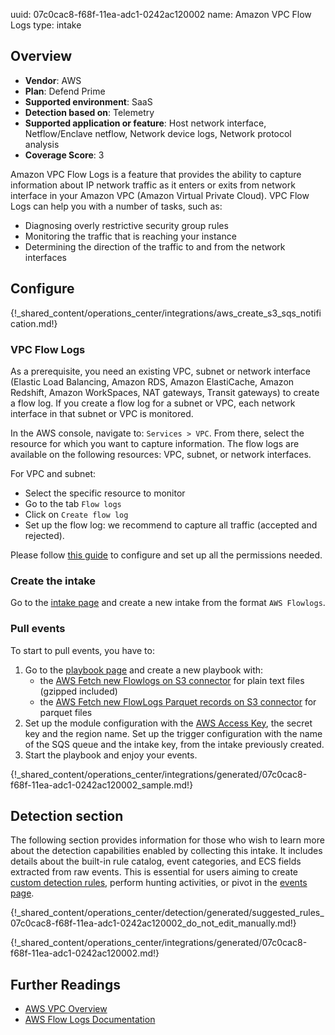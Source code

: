 uuid: 07c0cac8-f68f-11ea-adc1-0242ac120002
name: Amazon VPC Flow Logs
type: intake

## Overview

- **Vendor**: AWS
- **Plan**: Defend Prime
- **Supported environment**: SaaS
- **Detection based on**: Telemetry
- **Supported application or feature**: Host network interface, Netflow/Enclave netflow, Network device logs, Network protocol analysis	
- **Coverage Score**: 3

Amazon VPC Flow Logs is a feature that provides the ability to capture information about IP network traffic as it enters or exits from network interface in your Amazon VPC (Amazon Virtual Private Cloud). VPC Flow Logs can help you with a number of tasks, such as:

- Diagnosing overly restrictive security group rules
- Monitoring the traffic that is reaching your instance
- Determining the direction of the traffic to and from the network interfaces


## Configure

{!_shared_content/operations_center/integrations/aws_create_s3_sqs_notification.md!}

### VPC Flow Logs

As a prerequisite, you need an existing VPC, subnet or network interface (Elastic Load Balancing, Amazon RDS, Amazon ElastiCache, Amazon Redshift, Amazon WorkSpaces, NAT gateways, Transit gateways) to create a flow log. If you create a flow log for a subnet or VPC, each network interface in that subnet or VPC is monitored.

In the AWS console, navigate to: `Services > VPC`. From there, select the resource for which you want to capture information. The flow logs are available on the following resources: VPC, subnet, or network interfaces.

For VPC and subnet:

- Select the specific resource to monitor
- Go to the tab `Flow logs`
- Click on `Create flow log`
- Set up the flow log: we recommend to capture all traffic (accepted and rejected).

Please follow [this guide](https://docs.aws.amazon.com/vpc/latest/userguide/flow-logs-s3.html) to configure and set up all the permissions needed.

### Create the intake

Go to the [intake page](https://app.sekoia.io/operations/intakes) and create a new intake from the format `AWS Flowlogs`.

### Pull events

To start to pull events, you have to: 

1. Go to the [playbook page](https://app.sekoia.io/operations/playbooks) and create a new playbook with:
    - the [AWS Fetch new Flowlogs on S3 connector](../../../../automate/library/aws.md#fetch-new-flowlogs-on-s3) for plain text files (gzipped included)
    - the [AWS Fetch new FlowLogs Parquet records on S3 connector](../../../../automate/library/aws.md#fetch-new-flowlogs-parquet-records-on-s3) for parquet files
2. Set up the module configuration with the [AWS Access Key](https://docs.aws.amazon.com/IAM/latest/UserGuide/id_credentials_access-keys.html), the secret key and the region name. Set up the trigger configuration with the name of the SQS queue and the intake key, from the intake previously created.
3. Start the playbook and enjoy your events.

{!_shared_content/operations_center/integrations/generated/07c0cac8-f68f-11ea-adc1-0242ac120002_sample.md!}

## Detection section

The following section provides information for those who wish to learn more about the detection capabilities enabled by collecting this intake. It includes details about the built-in rule catalog, event categories, and ECS fields extracted from raw events. This is essential for users aiming to create [custom detection rules](/docs/xdr/features/detect/sigma.md), perform hunting activities, or pivot in the [events page](/docs/xdr/features/investigate/events.md).

{!_shared_content/operations_center/detection/generated/suggested_rules_07c0cac8-f68f-11ea-adc1-0242ac120002_do_not_edit_manually.md!}

{!_shared_content/operations_center/integrations/generated/07c0cac8-f68f-11ea-adc1-0242ac120002.md!}

## Further Readings
- [AWS VPC Overview](https://aws.amazon.com/vpc/)
- [AWS Flow Logs Documentation](https://docs.aws.amazon.com/vpc/latest/userguide/flow-logs.html)
